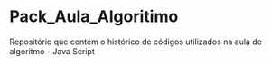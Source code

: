 # Pack_Aula_Algoritimo
Repositório que contém o histórico de códigos utilizados na aula de algoritmo - Java Script
